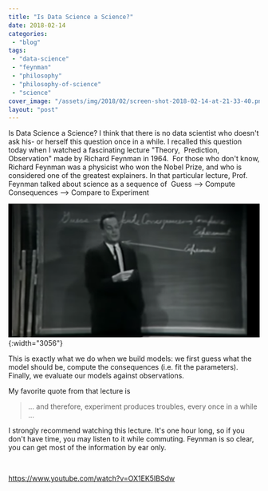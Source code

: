 ```yaml
---
title: "Is Data Science a Science?"
date: 2018-02-14
categories: 
 - "blog"
tags: 
 - "data-science"
 - "feynman"
 - "philosophy"
 - "philosophy-of-science"
 - "science"
cover_image: "/assets/img/2018/02/screen-shot-2018-02-14-at-21-33-40.png"
layout: "post"
---
```


Is Data Science a Science? I think that there is no data scientist who doesn't ask his- or herself this question once in a while. I recalled this question today when I watched a fascinating lecture "Theory,  Prediction, Observation" made by Richard Feynman in 1964.  For those who don't know, Richard Feynman was a physicist who won the Nobel Prize, and who is considered one of the greatest explainers. In that particular lecture, Prof. Feynman talked about science as a sequence of  Guess ⟶ Compute Consequences ⟶ Compare to Experiment

![Richard Feynman in front of a blackboard that says: Guess ⟶ Compute Consequences ⟶ Compare to Experiment](/assets/img/2018/02/screen-shot-2018-02-14-at-21-42-36.png){:width="3056"}

This is exactly what we do when we build models: we first guess what the model should be, compute the consequences (i.e. fit the parameters). Finally, we evaluate our models against observations.

My favorite quote from that lecture is

> ... and therefore, experiment produces troubles, every once in a while ...


I strongly recommend watching this lecture. It's one hour long, so if you don't have time, you may listen to it while commuting. Feynman is so clear, you can get most of the information by ear only.

 

https://www.youtube.com/watch?v=OX1EK5IBSdw

 
